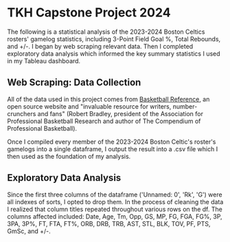 # TKH Capstone Project 2024

The following is a statistical analysis of the 2023-2024 Boston Celtics rosters' gamelog statistics, including  3-Point Field Goal %, Total Rebounds, and +/-. I began by web scraping relevant data. Then I completed exploratory data analysis which informed the key summary statistics I used in my Tableau dashboard. 

## Web Scraping: Data Collection

All of the data used in this project comes from [Basketball Reference](https://www.basketball-reference.com/), an open source website and "invaluable resource for writers, number-crunchers and fans" (Robert Bradley, president of the Association for Professional Basketball Research and author of The Compendium of Professional Basketball).

Once I compiled every member of the 2023-2024 Boston Celtic's roster's gamelogs into a single dataframe, I output the result into a .csv file which I then used as the foundation of my analysis.

## Exploratory Data Analysis

Since the first three columns of the dataframe ('Unnamed: 0', 'Rk', 'G') were all indexes of sorts, I opted to drop them. In the process of cleaning the data I realized that column titles repeated throughout various rows on the df. The columns affected included: Date, Age, Tm, Opp, GS, MP, FG, FGA, FG%, 3P, 3PA, 3P%, FT, FTA, FT%, ORB, DRB, TRB, AST, STL, BLK, TOV, PF, PTS, GmSc, and +/-.